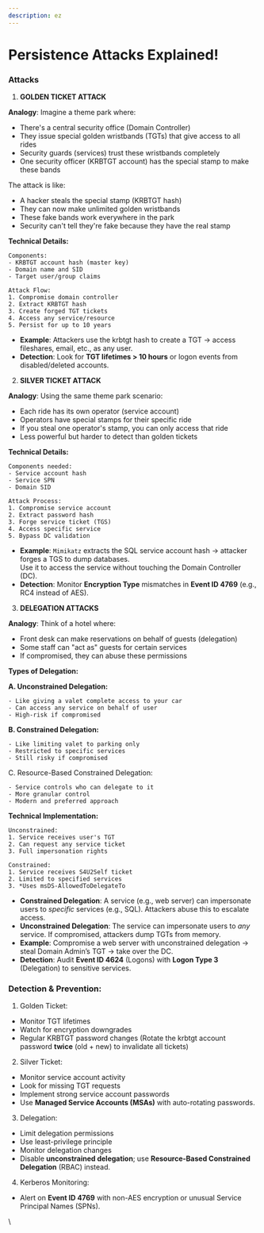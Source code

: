 ```yaml
---
description: ez
---
```


# Persistence Attacks Explained!

### Attacks

1. **GOLDEN TICKET ATTACK**

**Analogy**: Imagine a theme park where:

* There's a central security office (Domain Controller)
* They issue special golden wristbands (TGTs) that give access to all rides
* Security guards (services) trust these wristbands completely
* One security officer (KRBTGT account) has the special stamp to make these bands

The attack is like:

* A hacker steals the special stamp (KRBTGT hash)
* They can now make unlimited golden wristbands
* These fake bands work everywhere in the park
* Security can't tell they're fake because they have the real stamp

**Technical Details:**

```
Components:
- KRBTGT account hash (master key)
- Domain name and SID
- Target user/group claims

Attack Flow:
1. Compromise domain controller
2. Extract KRBTGT hash
3. Create forged TGT tickets
4. Access any service/resource
5. Persist for up to 10 years
```

* **Example**: Attackers use the krbtgt hash to create a TGT → access fileshares, email, etc., as any user.
* **Detection**: Look for **TGT lifetimes > 10 hours** or logon events from disabled/deleted accounts.

2. **SILVER TICKET ATTACK**

**Analogy**: Using the same theme park scenario:

* Each ride has its own operator (service account)
* Operators have special stamps for their specific ride
* If you steal one operator's stamp, you can only access that ride
* Less powerful but harder to detect than golden tickets

**Technical Details:**

```
Components needed:
- Service account hash
- Service SPN
- Domain SID

Attack Process:
1. Compromise service account
2. Extract password hash
3. Forge service ticket (TGS)
4. Access specific service
5. Bypass DC validation
```

* **Example**: `Mimikatz` extracts the SQL service account hash → attacker forges a TGS to dump databases. \
  Use it to access the service without touching the Domain Controller (DC).
* **Detection**: Monitor **Encryption Type** mismatches in **Event ID 4769** (e.g., RC4 instead of AES).

3. **DELEGATION ATTACKS**

**Analogy**: Think of a hotel where:

* Front desk can make reservations on behalf of guests (delegation)
* Some staff can "act as" guests for certain services
* If compromised, they can abuse these permissions

**Types of Delegation:**

**A. Unconstrained Delegation:**

```
- Like giving a valet complete access to your car
- Can access any service on behalf of user
- High-risk if compromised
```

**B. Constrained Delegation:**

```
- Like limiting valet to parking only
- Restricted to specific services
- Still risky if compromised
```

C. Resource-Based Constrained Delegation:

```
- Service controls who can delegate to it
- More granular control
- Modern and preferred approach
```

**Technical Implementation:**

```
Unconstrained:
1. Service receives user's TGT
2. Can request any service ticket
3. Full impersonation rights

Constrained:
1. Service receives S4U2Self ticket
2. Limited to specified services
3. *Uses msDS-AllowedToDelegateTo
```

* **Constrained Delegation**: A service (e.g., web server) can impersonate users to _specific_ services (e.g., SQL). Attackers abuse this to escalate access.
* **Unconstrained Delegation**: The service can impersonate users to _any_ service. If compromised, attackers dump TGTs from memory.
* **Example**: Compromise a web server with unconstrained delegation → steal Domain Admin’s TGT → take over the DC.
* **Detection**: Audit **Event ID 4624** (Logons) with **Logon Type 3** (Delegation) to sensitive services.

### **Detection & Prevention:**

1. Golden Ticket:

* Monitor TGT lifetimes
* Watch for encryption downgrades
* Regular KRBTGT password changes (Rotate the krbtgt account password **twice** (old + new) to invalidate all tickets)

2. Silver Ticket:

* Monitor service account activity
* Look for missing TGT requests
* Implement strong service account passwords
* Use **Managed Service Accounts (MSAs)** with auto-rotating passwords.

3. Delegation:

* Limit delegation permissions
* Use least-privilege principle
* Monitor delegation changes
* Disable **unconstrained delegation**; use **Resource-Based Constrained Delegation** (RBAC) instead.

4. Kerberos Monitoring:

* Alert on **Event ID 4769** with non-AES encryption or unusual Service Principal Names (SPNs).

\
